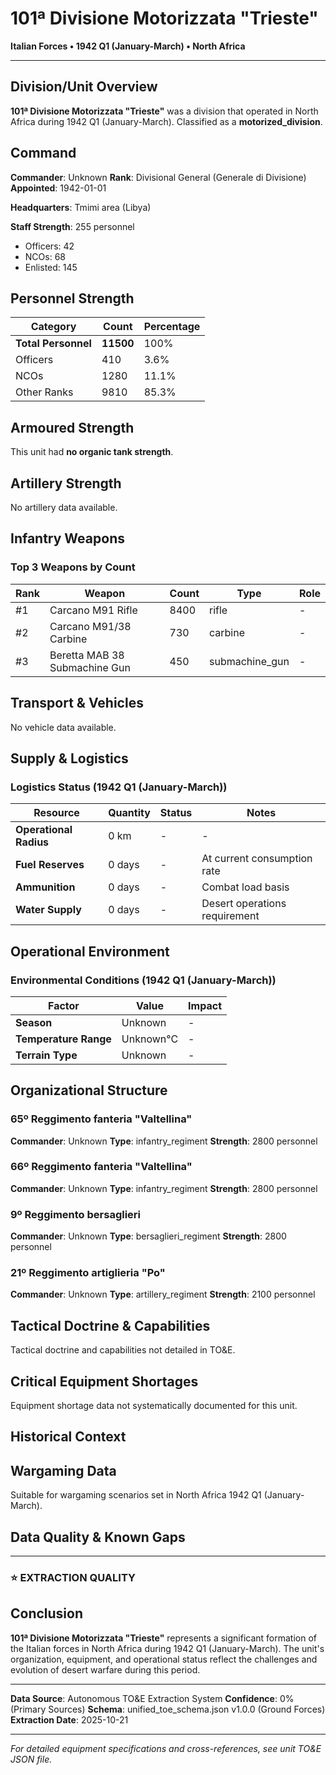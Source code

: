 # 101ª Divisione Motorizzata "Trieste"

**Italian Forces • 1942 Q1 (January-March) • North Africa**

---

## Division/Unit Overview

**101ª Divisione Motorizzata "Trieste"** was a division that operated in North Africa during 1942 Q1 (January-March). Classified as a **motorized_division**.

## Command

**Commander**: Unknown
**Rank**: Divisional General (Generale di Divisione)
**Appointed**: 1942-01-01

**Headquarters**: Tmimi area (Libya)

**Staff Strength**: 255 personnel
- Officers: 42
- NCOs: 68
- Enlisted: 145

## Personnel Strength

| Category | Count | Percentage |
|----------|-------|------------|
| **Total Personnel** | **11500** | 100% |
| Officers | 410 | 3.6% |
| NCOs | 1280 | 11.1% |
| Other Ranks | 9810 | 85.3% |

## Armoured Strength

This unit had **no organic tank strength**.

## Artillery Strength

No artillery data available.

## Infantry Weapons

### Top 3 Weapons by Count

| Rank | Weapon | Count | Type | Role |
|------|--------|-------|------|------|
| #1 | Carcano M91 Rifle | 8400 | rifle | - |
| #2 | Carcano M91/38 Carbine | 730 | carbine | - |
| #3 | Beretta MAB 38 Submachine Gun | 450 | submachine_gun | - |

## Transport & Vehicles

No vehicle data available.

## Supply & Logistics

### Logistics Status (1942 Q1 (January-March))

| Resource | Quantity | Status | Notes |
|----------|----------|--------|-------|
| **Operational Radius** | 0 km | - | - |
| **Fuel Reserves** | 0 days | - | At current consumption rate |
| **Ammunition** | 0 days | - | Combat load basis |
| **Water Supply** | 0 days | - | Desert operations requirement |

## Operational Environment

### Environmental Conditions (1942 Q1 (January-March))

| Factor | Value | Impact |
|--------|-------|--------|
| **Season** | Unknown | - |
| **Temperature Range** | Unknown°C | - |
| **Terrain Type** | Unknown | - |

## Organizational Structure

### 65º Reggimento fanteria "Valtellina"

**Commander**: Unknown
**Type**: infantry_regiment
**Strength**: 2800 personnel

### 66º Reggimento fanteria "Valtellina"

**Commander**: Unknown
**Type**: infantry_regiment
**Strength**: 2800 personnel

### 9º Reggimento bersaglieri

**Commander**: Unknown
**Type**: bersaglieri_regiment
**Strength**: 2800 personnel

### 21º Reggimento artiglieria "Po"

**Commander**: Unknown
**Type**: artillery_regiment
**Strength**: 2100 personnel

## Tactical Doctrine & Capabilities

Tactical doctrine and capabilities not detailed in TO&E.

## Critical Equipment Shortages

Equipment shortage data not systematically documented for this unit.

## Historical Context

## Wargaming Data

Suitable for wargaming scenarios set in North Africa 1942 Q1 (January-March).

## Data Quality & Known Gaps

---

### ⭐ EXTRACTION QUALITY

## Conclusion

**101ª Divisione Motorizzata "Trieste"** represents a significant formation of the Italian forces in North Africa during 1942 Q1 (January-March). The unit's organization, equipment, and operational status reflect the challenges and evolution of desert warfare during this period.

---

**Data Source**: Autonomous TO&E Extraction System
**Confidence**: 0% (Primary Sources)
**Schema**: unified_toe_schema.json v1.0.0 (Ground Forces)
**Extraction Date**: 2025-10-21

---

*For detailed equipment specifications and cross-references, see unit TO&E JSON file.*
